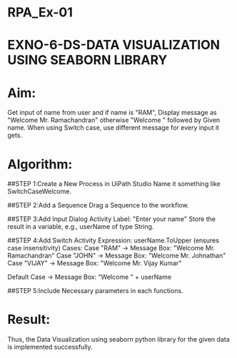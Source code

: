 # RPA_Ex-01
# EXNO-6-DS-DATA VISUALIZATION USING SEABORN LIBRARY

# Aim:
  Get input of name from user and if name is "RAM", Display message as "Welcome Mr. Ramachandran" otherwise "Welcome " followed by Given name. When using Switch case, use different message for every input it gets.

# Algorithm:
##STEP 1:Create a New Process in UiPath Studio Name it something like SwitchCaseWelcome.

##STEP 2:Add a Sequence Drag a Sequence to the workflow.

##STEP 3:Add Input Dialog Activity Label: "Enter your name" Store the result in a variable, e.g., userName of type String.

##STEP 4:Add Switch Activity Expression: userName.ToUpper (ensures case insensitivity)
      Cases: Case "RAM" → Message Box: "Welcome Mr. Ramachandran"
      Case "JOHN" → Message Box: "Welcome Mr. Johnathan"
      Case "VIJAY" → Message Box: "Welcome Mr. Vijay Kumar"

Default Case → Message Box: "Welcome " + userName

##STEP 5:Include Necessary parameters in each functions.


# Result:
Thus, the Data Visualization using seaborn python library for the given data is implemented successfully.
